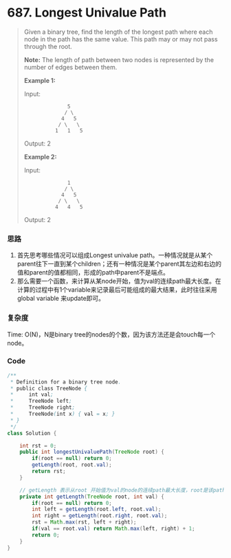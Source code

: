# 687. Longest Univalue Path

> Given a binary tree, find the length of the longest path where each node in the path has the same value. This path may or may not pass through the root.
>
> **Note:** The length of path between two nodes is represented by the number of edges between them.
>
> **Example 1:**
>
> Input:
>
> ```
>               5
>              / \
>             4   5
>            / \   \
>           1   1   5
> ```
>
> Output: 2
>
> **Example 2:**
>
> Input:
>
> ```
>               1
>              / \
>             4   5
>            / \   \
>           4   4   5
> ```
>
> Output: 2

### 思路

1. 首先思考哪些情况可以组成Longest univalue path。一种情况就是从某个parent往下一直到某个children；还有一种情况是某个parent其左边和右边的值和parent的值都相同，形成的path中parent不是端点。
2. 那么需要一个函数，来计算从某node开始，值为val的连续path最大长度。在计算的过程中有1个variable来记录最后可能组成的最大结果，此时往往采用 global variable 来update即可。

### 复杂度

Time: O\(N\)，N是binary tree的nodes的个数，因为该方法还是会touch每一个node。

### Code

```java
/**
 * Definition for a binary tree node.
 * public class TreeNode {
 *     int val;
 *     TreeNode left;
 *     TreeNode right;
 *     TreeNode(int x) { val = x; }
 * }
 */
class Solution {

    int rst = 0;
    public int longestUnivaluePath(TreeNode root) {
        if(root == null) return 0;
        getLength(root, root.val);
        return rst;
    }

    // getLength 表示从root 开始值为val的node的连续path最大长度，root是该path的端点，path不可以“经过”root而把其当做其中一点
    private int getLength(TreeNode root, int val) {
        if(root == null) return 0;
        int left = getLength(root.left, root.val);
        int right = getLength(root.right, root.val);
        rst = Math.max(rst, left + right);
        if(val == root.val) return Math.max(left, right) + 1;
        return 0;
    }
}
```



